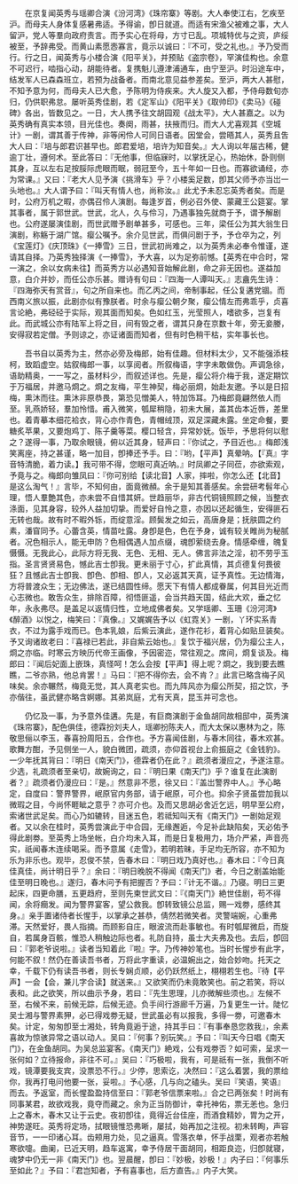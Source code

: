 <!-- { "loadSidebar": true } -->
　　在京复闻英秀与瑶卿合演《汾河湾》《珠帘寨》等剧。大人奉使江右，乞疾至沪。而母夫人身体复感暑弗适。予得谕，卽日就道。而适有宋渔父被难之事，大人留沪，党人等羣向政府责言。而予实心在将母，方寸已乱。项城特优与之资，庐绥被至，予辞弗受。而黄山素愿悫寡言，竟示以诚曰：『不可，受之礼也。』予乃受而行。行之日，闻英秀与小楼合演《阳平关》，并预贴《盗宗卷》，罕演佳构也。余意不可迟行，啮指心动，胡能待者。复携魁儿遵津浦通车，由宁至沪。时沿途车中，结发军人已森森班立，若预为战备者。而南北意见益参差矣。至沪，两大人甚慰，不知予意为何，而母夫人已大愈，予陈明为侍疾来。大人旋又入都，予侍母数旬亦归，仍供职弗怠。屡听英秀佳剧，若《定军山》《阳平关》《取帅印》《卖马》《碰碑》各出，皆数见之。一日，大人携予往文胡园观《战太平》，大人甚嘉之。以为英秀确有真实本领，目光佳也。奏阕，雨甚，扶掖而归。而大人尤喜观其《空城计》一剧，谓其善于传神，非等闲伶人可同日语者。因堂会，尝晤其人，英秀且吿大人曰：『培与郎君识甚早也。郎君爱培，培许为知音矣。』大人询以年届古稀，健逾丁壮，遵何术。至此答曰：『无他事，但临寐时，以掌抚足心，热始休，卧则侧其身，互以左右足按脮际虎眼而眠，弱冠至今，五十年如一日也。而寡欲诵经，亦为常课。』又曰：『老大人见予演《挑滑车》乎？小楼奚足数，卽其父师予亦当岀一头地也。』大人谓予曰：『叫天有情人也，尚称汝。』此尤予未忍忘英秀者矣。而是时，公府万机之暇，亦偶召伶人演剧。每逢岁首，例必召外使、蒙藏王公筵宴。掌其事者，属于郭世武。世武，北人，久与伶习，乃遇事独先就商于予，谓予解剧也。公府遂屡演佳剧，而世武赠予剧单甚多，可感也。三年，梁任公为其大翁生日演剧，称觞于湖广馆。瘿公嘱予。余介见世武，而俱问剧于予，予仓卒为之，列《宝莲灯》《庆顶珠》《一捧雪》三日，世武初尚难之，以为英秀未必奉令惟谨，遂请其自择。乃英秀独择演《一捧雪》，予大喜，以为足弥前憾。【英秀在中合时，常一演之，余以女病未往】而英秀方以必遇知音始解此剧，命之非无因也。遂益加意，白介并妙，而任公亦乐甚。赠诗有句曰：『四海一人谭叫天。』志盦先生诗：『四海弥天有赏音』，句之所自来也。而乙丙之间，帝制事起，任公复遘党锢。而西南义旅以振，此剧亦似有豫朕者。时余与瘿公朝夕聚，瘿公情左而弗乖乎，贞喜言论絶，弗硁硁于实际，观其面而知矣。色如红玉，光莹照人，嗜欲多，岂复有此。而武城公亦有陆军上将之目，间有毁之者，谓其只身在京数十年，旁无妾媵，安得寂若定僧。予则谅之，亦证诸面而知者，但有时色稍干枯，实年事长也。 

　　吾书自以英秀为主，然亦必旁及梅郎，始有佳趣。但材料太少，又不能强添枝柯，致蹈虚空。姑叙梅郎一事，以享阅者。所叙梅语，字字未敢做伪。声调急徐，语助精奥，一一写之，虽材料少，而叙述详也。先是，瘿公将介梅于我，遂定期饮于万福居，并邀马烱之。烱之友梅，平生神契，梅必丽烱，始赴友邀。予以是日招梅，熏沐而往。熏沐非原恭畏，第恐见憎美人，特加饰耳。乃梅郎竟翩然依人而至。乳燕娇轻，羣加怜惜。甫入微笑，瓠犀稍隐，初未大展，盖其齿本近唇，差里也。着青摹本细花袷衣，背心亦作青色，青帽绒顶，双足深藏未露。坐定命餐，要糖炙苹果，又要炮鸡丁、陈子羹等菜。樱口轻含，异常妙妩。饭毕，予思将何以慰之？遂得一事，乃取余眼镜，俯以近其身，轻声曰：『你试之，予目近也。』梅郎浅笑离座，持之甚谨，略一加目，卽捧还予手。曰：『哟，【平声】真晕呐。【『真』字音特清脆，着力读。】我可带不得，您眼可真近呐。』时凤卿之子同莅，亦欲索观，予竟与之。梅郎向雏凤曰：『你可别给【读北音】人家，摔啦，你怎么还【北音】是这么淘气！』言毕，不知何由，面竟微頳。余于是知其善感矣。余尝研考髫年心理，悟人羣艶其色，亦未尝不自惜其妍。世趋丽华，非古代铜镜照顾之候，当整衣涤面，见其身容，较外人益加切挚。而爱好自怜之意，亦因以还起循生，安得匪石无转也哉。故有时不暇外铄，而绽意淫。顾鬓发之如云，高唐身是；抚肤圆之约素，潘窅同予。心蕾含英，情苗吐露。身卽是色，色在予身，诚有较关睢尚为秘腻者。况色相示人，能无申防？色相偶遇人加点缀，魂卽萦绕去身。情感牵缠，魄复慑慑。无我此心，此际方将无我、无色、无相、无人。佛言非法之淫，初不劳乎玉指。圣言贤贤易色，憾此吉士卽我。更未丽于寸心，扩此真情，其贞德复何畏彼狂？且憾此吉士卽我、卽色、卽相、卽人，又必返其天真，证予真性。无边情海，方将普渡众生；无边佛法，遂已结圆性缔。愿天下有情人都成眷属，何其目光近而心志微也。敢吿众生，排除百障，彻悟匪遥，会当共趋天国，结此大欢，垂之忆年，永永弗尽。是盖足以返情归性，立地成佛者矣。又学瑶卿、玉珊《汾河湾》《醉酒》以悦之，梅笑曰：『真像。』又娓娓告予以《虹霓关》一剧，丫环实系青衣，不过为露手戏而已。色本乳娘，后紫云演此，遂作花衫，着背心如贴旦装矣。予又询诸故老曰：『喜禄已若此，非自紫云始也。』复饮于福兴居，仍为瘿公主人，烱之亦临。时寒云方映历代帝王画像，予因密迩，常往观之。席间，烱复谈及。梅郎曰：『闻后妃面上嵌珠，真怪呵！怎么会按【平声】得上呢？烱之，我到要去瞧瞧，二爷亦熟，他总肯罢！』马曰：『把不得你去，会不肯？』此言已略含梅子风味矣。余亦冁然，梅竟无觉，其人真老实也。而九阵风亦为瘿公所契，招之饮，予亦偕往，虽武健亦略含婀娜。其弟岚庭，尤有天真，昆玉并可念也。 

　　仍忆及一事，为予意外佳遘。先是，有巨商演剧于金鱼胡同故相邸中，英秀演《珠帘寨》，配色俱佳，德霖扮刘夫人，瑶卿扮陈夫人，而大太保以惠林为之，陈敬思俪以李玉，春喜扮周阳五，合作也。予方喜闻佳剧，与春木同往，春木欢甚。歌舞方酣，予见侧坐一人，貌白微团，疏须，亦仰首视台上俞振庭之《金钱豹》。一少年抚其背曰：『明日《南天门》，德霖者仍在此？』疏须者漫应之，予遂注意。少选，礼疏须者至亲切，故婉询之，曰：『明日果《南天门》乎？谁复在此演剧者？』疏须者仍漫应曰：『是。』然意非不愿，徐又曰：『盖岀警界中人。』予心略定，自度曰：警界警界，岷原官内务部，请于岷原，可介也。抑余子贤虽尝加我以微瑕之目，今尚怀睚眦之意乎？亦可介也。及而又思胡必舍近乞远，明早至公府，索诸世武足矣。而心乃如辘转，目迷五色，若祗知叫天有《南天门》一剧始足观者。又以余在桂时，英秀尝演此于中合园，无缘邂逅，今足补此缺陷矣，天必佑予得此剧劵。至英秀上场坐帐，白介均未入耳，而是日复极用力，场介严紧，声音亮实，祇闻春木连续喝采。而予意属《走雪》，若明若昧，手足均无所容，亦不知为乐为非乐也。观毕，忍俊不禁，告春木曰：『明日戏乃真好也。』春木曰：『今日真佳真佳，尚计明日乎？』余曰：『明日晚脱不得闻《南天门》者，今日之剧盖始能佳至明日晚也。』遂归，春木问予有把握否？予曰：『计无不谐。』乃寝。明日三更起床，四更命膳，五更趋府，至则先柬世武文曰：『《南天门》絶世佳剧，苟不得闻，余将癎发。闻为警界宴客，望公救我。卽转致镜公总监，赐一戏劵，感终其身。』亲手置诸侍者长惺手，以掌承之甚恭，倩然若微笑者。灵警端婉，心重弗滞。天然爱好，畏人指摘。而顾影自庄，眼波流而赴事敏也。有时瓠犀微启，而旋自，若属身百骸，惟恐人稍触边际也者。礼防自持，虽士大夫弗及也。去后，卽回曰：『郭老爷说啦。』读者当知着此『啦』字。乃传神妙笔也。当时长惺步有此字，何能不叙！然仍在善读吾书者，万将此字重读，必温婉出之，始合妙吻。托天之幸，千载下仍有读吾书者，则长专娴贞顺，必仍跃然纸上，栩栩若生也。『待【平声】一会【会，兼儿字合读】就送来。』又欲笑而仍未竟敢笑也。前之若笑，将以表和。此之欲笑，所以曲示予身，若曰：『先生思理，儿亦微解些须也。』左候不至，右候不来，前候无踪，后候无迹。负手间行游廊千万遍，乃复更生一计。陡忆吴士湘与警界素狎，必已得戏劵无疑，世武虽必有以报我，多得一劵，可邀春木矣。计定，匆匆卽至士湘处，转角竟逅于途，持其手曰：『有事奉恳您救我』，余素喜故为惊骇异常之语以动人。吴曰：『何事？别玩笑。』予曰：『叫天今日唱《南天门》，在金鱼胡同。为吴总监宴客。《南天门》絶戏，公有戏劵否？如可索，呈求一张何如？立待报命，非往不可。』吴曰：『巧极啦，我有，可是祇有一张，我倒不听戏，镜潭要我支宾，没票恐不行。』少停，思索讫，决然曰：『这么着罢，我的票给你，我再打电问他要一张，妥啦。』予心感，几与向之磕头。吴曰『笑语，笑语』而去。予返室，而长惺盈盈持信至曰：『郭老爷信票来啦。』合之已两张矣！时尚有同事某君，故欲戏我，竟夺而藏之。余为正当防御计，幸托神佑，票无恙也。急归上之春木，春木又让于云史。夜初卽往，竟得近台佳座，而酒食精妙，胃为之开，神势遂旺。英秀将定场，拭眼镜惟恐弗晰，屡拭，始再加之注视。初未转眴，声容音节，一一印诸心耳。齿颊用力处，见之逼真。雪落衣单，怀手战栗，观者亦若触寒欲嚏。曲阑，已近天明，趋车返寓，幸予侍居干面胡同，相距良迩，归卽就寝，魂梦中仍无一非《南天门》也。翌晨醒，卽曰：『妙极，妙极！』内子曰：『何事乐至如此？』予曰：『君岂知者，予有喜事也，后方直告。』内子大笑。 

